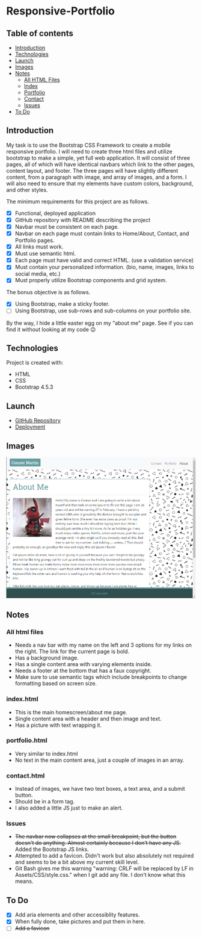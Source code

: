 # Responsive-Portfolio

## Table of contents

- [Introduction](#introduction)
- [Technologies](#technologies)
- [Launch](#launch)
- [Images](#images)
- [Notes](#notes)
  - [All HTML Files](#all-html-files)
  - [Index](#index.html)
  - [Portfolio](#portfolio.html)
  - [Contact](#contact.html)
  - [Issues](#issues)
- [To Do](#to-do)

## Introduction

My task is to use the Bootstrap CSS Framework to create a mobile responsive portfolio. I will need to create three html files and utilize bootstrap to make a simple, yet full web application. It will consist of three pages, all of which will have identical navbars which link to the other pages, content layout, and footer. The three pages will have slightly different content, from a paragraph with image, and array of images, and a form. I will also need to ensure that my elements have custom colors, background, and other styles.

The minimum requirements for this project are as follows.

- [x] Functional, deployed application
- [x] GitHub repository with README describing the project
- [x] Navbar must be consistent on each page.
- [x] Navbar on each page must contain links to Home/About, Contact, and Portfolio pages.
- [x] All links must work.
- [x] Must use semantic html.
- [x] Each page must have valid and correct HTML. (use a validation service)
- [x] Must contain your personalized information. (bio, name, images, links to social media, etc.)
- [x] Must properly utilize Bootstrap components and grid system.

The bonus objective is as follows.

- [x] Using Bootstrap, make a sticky footer.
- [ ] Using Bootstrap, use sub-rows and sub-columns on your portfolio site.

By the way, I hide a little easter egg on my "about me" page. See if you can find it without looking at my code :wink:

## Technologies

Project is created with:

- HTML
- CSS
- Bootstrap 4.5.3

## Launch

- [GitHub Repository](https://github.com/Connerjm/Responsive-Portfolio)
- [Deployment](https://connerjm.github.io/Responsive-Portfolio/)

## Images

![Picture of my website!](Assets/Images/homesnapshot.png)

## Notes

### All html files

- Needs a nav bar with my name on the left and 3 options for my links on the right. The link for the current page is bold.
- Has a background image.
- Has a single content area with varying elements inside.
- Needs a footer at the bottom that has a faux copyright.
- Make sure to use semantic tags which include breakpoints to change formatting based on screen size.

### index.html

- This is the main homescreen/about me page.
- Single content area with a header and then image and text.
- Has a picture with text wrapping it.

### portfolio.html

- Very similar to index.html
- No text in the main content area, just a couple of images in an array.

### contact.html

- Instead of images, we have two text boxes, a text area, and a submit button.
- Should be in a form tag.
- I also added a little JS just to make an alert.

### Issues

- ~~The navbar now collapses at the small breakpoint, but the button doesn't do anything. Almost certainly because I don't have any JS.~~ Added the Bootstrap JS links.
- Attempted to add a favicon. Didn't work but also absolutely not required and seems to be a bit above my current skill level.
- Git Bash gives me this warning "warning: CRLF will be replaced by LF in Assets/CSS/style.css." when I git add any file. I don't know what this means.

## To Do

- [x] Add aria elements and other accessiblity features.
- [x] When fully done, take pictures and put them in here.
- [ ] ~~Add a favicon~~
